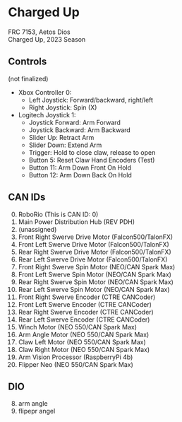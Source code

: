 # Charged Up
FRC 7153, Aetos Dios <br>
Charged Up, 2023 Season

## Controls
(not finalized)
* Xbox Controller 0: 
    * Left Joystick: Forward/backward, right/left
    * Right Joystick: Spin (X)
* Logitech Joystick 1:
    * Joystick Forward: Arm Forward
    * Joystick Backward: Arm Backward
    * Slider Up: Retract Arm
    * Slider Down: Extend Arm
    * Trigger: Hold to close claw, release to open 
    * Button 5: Reset Claw Hand Encoders (Test)
    * Button 11: Arm Down Front On Hold
    * Button 12: Arm Down Back On Hold


## CAN IDs
0. RoboRio (This is CAN ID: 0)
1. Main Power Distribution Hub (REV PDH)
2. (unassigned) 
3. Front Right Swerve Drive Motor (Falcon500/TalonFX)
4. Front Left Swerve Drive Motor (Falcon500/TalonFX)
5. Rear Right Swerve Drive Motor (Falcon500/TalonFX)
6. Rear Left Swerve Drive Motor (Falcon500/TalonFX)
7. Front Right Swerve Spin Motor (NEO/CAN Spark Max)
8. Front Left Swerve Spin Motor (NEO/CAN Spark Max)
9. Rear Right Swerve Spin Motor (NEO/CAN Spark Max)
10. Rear Left Swerve Spin Motor (NEO/CAN Spark Max)
11. Front Right Swerve Encoder (CTRE CANCoder)
12. Front Left Swerve Encoder (CTRE CANCoder)
13. Rear Right Swerve Encoder (CTRE CANCoder)
14. Rear Left Swerve Encoder (CTRE CANCoder)
15. Winch Motor (NEO 550/CAN Spark Max)
16. Arm Angle Motor (NEO 550/CAN Spark Max)
17. Claw Left Motor (NEO 550/CAN Spark Max)
18. Claw Right Motor (NEO 550/CAN Spark Max)
19. Arm Vision Processor (RaspberryPi 4b)
20. Flipper Neo (NEO 550/CAN Spark Max)

## DIO

8. arm angle
9. flipepr angel
